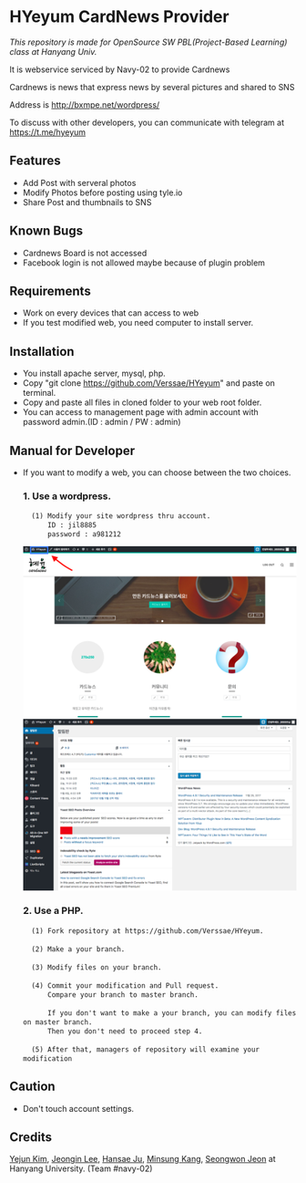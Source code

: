 # HYeyum CardNews Provider
*This repository is made for OpenSource SW PBL(Project-Based Learning) class at Hanyang Univ.*

It is webservice serviced by Navy-02 to provide Cardnews

Cardnews is news that express news by several pictures and shared to SNS

Address is http://bxmpe.net/wordpress/

To discuss with other developers, you can communicate with telegram at https://t.me/hyeyum


## Features

* Add Post with serveral photos
* Modify Photos before posting using tyle.io
* Share Post and thumbnails to SNS



## Known Bugs

* Cardnews Board is not accessed
* Facebook login is not allowed maybe because of plugin problem




## Requirements

* Work on every devices that can access to web
* If you test modified web, you need computer to install server.



## Installation
* You install apache server, mysql, php.
* Copy "git clone https://github.com/Verssae/HYeyum" and paste on terminal.
* Copy and paste all files in cloned folder to your web root folder.
* You can access to management page with admin account with password admin.(ID : admin / PW : admin)


## Manual for Developer
* If you want to modify a web, you can choose between the two choices.
	### 1. Use a wordpress.
		(1) Modify your site wordpress thru account.
			ID : jil8885
			password : a981212
	<img src = "https://github.com/Verssae/HYeyum/blob/master/image/wordpress-2.png">
	<img src = "https://github.com/Verssae/HYeyum/blob/master/image/wordpress-3.png">
		
	### 2. Use a PHP.
		(1) Fork repository at https://github.com/Verssae/HYeyum.

		(2) Make a your branch.

		(3) Modify files on your branch.

		(4) Commit your modification and Pull request.
		    Compare your branch to master branch.
		    
		    If you don't want to make a your branch, you can modify files on master branch.
		    Then you don't need to proceed step 4.

		(5) After that, managers of repository will examine your modification

## Caution
* Don't touch account settings.

## Credits

[Yejun Kim](https://github.com/kyj0701), [Jeongin Lee](https://github.com/jil8885), [Hansae Ju](https://github.com/Verssae), [Minsung Kang](https://github.com/TigerP-MS), [Seongwon Jeon](https://github.com/saecom0601) at Hanyang University. (Team #navy-02)

